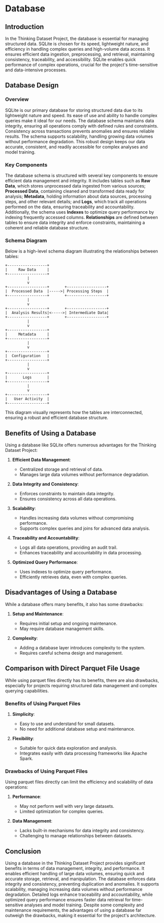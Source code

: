 # Database

## Introduction

In the Thinking Dataset Project, the database is essential for managing structured data. SQLite is chosen for its speed, lightweight nature, and efficiency in handling complex queries and high-volume data access. It ensures efficient data ingestion, preprocessing, and retrieval, maintaining consistency, traceability, and accessibility. SQLite enables quick performance of complex operations, crucial for the project's time-sensitive and data-intensive processes.

## Database Design

### Overview

SQLite is our primary database for storing structured data due to its lightweight nature and speed. Its ease of use and ability to handle complex queries make it ideal for our needs. The database schema maintains data integrity, ensuring all operations comply with defined rules and constraints. Consistency across transactions prevents anomalies and ensures reliable results. The schema supports scalability, handling growing data volumes without performance degradation. This robust design keeps our data accurate, consistent, and readily accessible for complex analyses and model training.

### Key Components

The database schema is structured with several key components to ensure efficient data management and integrity. It includes tables such as **Raw Data**, which stores unprocessed data ingested from various sources; **Processed Data**, containing cleaned and transformed data ready for analysis; **Metadata**, holding information about data sources, processing steps, and other relevant details; and **Logs**, which track all operations performed on the data, ensuring traceability and accountability. Additionally, the schema uses **Indexes** to optimize query performance by indexing frequently accessed columns. **Relationships** are defined between tables to ensure data integrity and enforce constraints, maintaining a coherent and reliable database structure.

### Schema Diagram

Below is a high-level schema diagram illustrating the relationships between tables:

```plaintext
+------------------+
|     Raw Data     |
+------------------+
          |
          v
+------------------+       +------------------+
|  Processed Data  |----->| Processing Steps  |
+------------------+       +------------------+
          |
          v
+------------------+       +------------------+
|  Analysis Results|<----->| Intermediate Data|
+------------------+       +------------------+
          |
          v
+------------------+
|     Metadata     |
+------------------+
          |
          v
+------------------+
|  Configuration   |
+------------------+
          |
          v
+------------------+
|       Logs       |
+------------------+
          |
          v
+------------------+
|   User Activity  |
+------------------+
```

This diagram visually represents how the tables are interconnected, ensuring a robust and efficient database structure.

## Benefits of Using a Database

Using a database like SQLite offers numerous advantages for the Thinking Dataset Project:

1. **Efficient Data Management**:
    - Centralized storage and retrieval of data.
    - Manages large data volumes without performance degradation.

2. **Data Integrity and Consistency**:
    - Enforces constraints to maintain data integrity.
    - Ensures consistency across all data operations.

3. **Scalability**:
    - Handles increasing data volumes without compromising performance.
    - Supports complex queries and joins for advanced data analysis.

4. **Traceability and Accountability**:
    - Logs all data operations, providing an audit trail.
    - Enhances traceability and accountability in data processing.

5. **Optimized Query Performance**:
    - Uses indexes to optimize query performance.
    - Efficiently retrieves data, even with complex queries.

## Disadvantages of Using a Database

While a database offers many benefits, it also has some drawbacks:

1. **Setup and Maintenance**:
    - Requires initial setup and ongoing maintenance.
    - May require database management skills.

2. **Complexity**:
    - Adding a database layer introduces complexity to the system.
    - Requires careful schema design and management.

## Comparison with Direct Parquet File Usage

While using parquet files directly has its benefits, there are also drawbacks, especially for projects requiring structured data management and complex querying capabilities.

### Benefits of Using Parquet Files

1. **Simplicity**:
    - Easy to use and understand for small datasets.
    - No need for additional database setup and maintenance.

2. **Flexibility**:
    - Suitable for quick data exploration and analysis.
    - Integrates easily with data processing frameworks like Apache Spark.

### Drawbacks of Using Parquet Files

Using parquet files directly can limit the efficiency and scalability of data operations:

1. **Performance**:
    - May not perform well with very large datasets.
    - Limited optimization for complex queries.

2. **Data Management**:
    - Lacks built-in mechanisms for data integrity and consistency.
    - Challenging to manage relationships between datasets.

## Conclusion

Using a database in the Thinking Dataset Project provides significant benefits in terms of data management, integrity, and performance. It enables efficient handling of large data volumes, ensuring quick and accurate storage, retrieval, and manipulation. The database enforces data integrity and consistency, preventing duplication and anomalies. It supports scalability, managing increasing data volumes without performance degradation. Detailed logs enhance traceability and accountability, while optimized query performance ensures faster data retrieval for time-sensitive analyses and model training. Despite some complexity and maintenance requirements, the advantages of using a database far outweigh the drawbacks, making it essential for the project's architecture.
